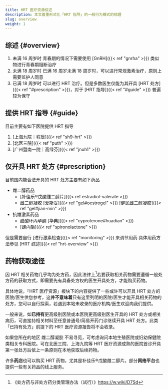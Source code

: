```yaml
---
title: HRT 医疗资源综述
description: 本文着重形式化「HRT 指导」的一般行为模式的梳理
slug: overview
weight: 1
---
```


## 综述 {#overview}

1. 未满 16 周岁时
   青春期的情况下需要使用 [GnRH]({{< ref "gnrha" >}}) 类似物进行青春期阻断治疗
1. 未满 18 周岁时
   已满 16 周岁未满 18 周岁时，可以进行常规激素治疗，原则上需要监护人同意
1. 已满 18 周岁时
   可以进行 HRT 治疗。但是多数医生仅能为其开具 [HRT 处方]({{< ref "#prescription" >}})，对于 [HRT 指导]({{< ref "#guide" >}}) 普遍较为保守

## 提供 HRT 指导 {#guide}

目前主要有如下医院提供 HRT 指导

1. [上海九院｜程辰]({{< ref "sh9-hrt" >}})
1. [北医三院]({{< ref "puth" >}})
1. [广州暨南一院｜高绿芬]({{< ref "jnuh1" >}})

## 仅开具 HRT 处方 {#prescription}

目前国内能合法开具的 HRT 处方主要有如下药品

- 雌二醇药品
  - [补佳乐&reg;戊酸雌二醇片]({{< ref estradiol-valerate >}})
  - 雌二醇凝胶
    [爱斯妥]({{< ref "gel#oestrogel" >}})
    [健民雌二醇凝胶]({{< ref "gel#jian-min" >}})
- 抗雄激素药品
  - 醋酸环丙孕酮
    [华典]({{< ref "cyproterone#huadian" >}})
  - [螺内酯]({{< ref "spironolactone" >}})

但是需要自行 [进行激素检查]({{< ref "monitoring" >}}) 来调节用药
具体用药方法参见 [HRT 综述]({{< ref "hrt-overview" >}})

## 药物获取途径

因 HRT 相关药物几乎均为处方药，因此法律上[^1]若要获取相关药物需要遵循一般处方药的获取方式，即需要先有具备处方权的医生开具处方，才能购买药物。

具体地说，「HRT 医疗资源」板块下的内容提供了一些或许可以开具 HRT 处方的医院/医生供您参考，这**并不意味着**只有这里列明的医院/医生才能开具相关药物的处方，您可以自行探索，若遇到本站未收录的医疗机构/医生欢迎向我们提供。

一般来说，如**已持有**更高级别医院或本医院更高级别医生开具的 HRT 处方或相关病历，可直接持相关材料至任意普通号/简易开药门诊继续开具 HRT 处方。此类「已持有处方」前提下的 HRT 医疗资源报告将不会收录。

如果您所在的地区 雌二醇凝胶 不易寻觅，可考虑询问本地生殖医院或妇幼保健院类相关专科医院。可在北医三院、上海九院等 HRT 医疗资源成熟的医院首诊开具第一张处方后依上一条原则在本地获取后续药物。

许多**药店**也可以购买 HRT 药物，尤其是补佳乐&reg;戊酸雌二醇片。部分**网络平台**也提供一些有关药品的线上服务。

[^1]: 《处方药与非处方药分类管理办法（试行）》<https://w.wiki/D7Sd>